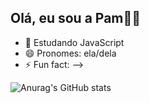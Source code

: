 ## Olá, eu sou a Pam👋🏻


- 🌱 Estudando JavaScript
- 😄 Pronomes: ela/dela
- ⚡ Fun fact: 
-->

![Anurag's GitHub stats](https://github-readme-stats.vercel.app/api?username=P4mell4&show_icons=true&theme=dark)
